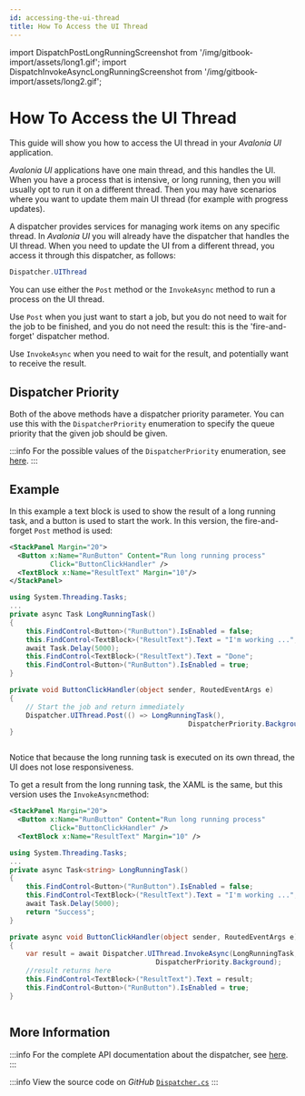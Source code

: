 ```yaml
---
id: accessing-the-ui-thread
title: How To Access the UI Thread
---
```


import DispatchPostLongRunningScreenshot from '/img/gitbook-import/assets/long1.gif';
import DispatchInvokeAsyncLongRunningScreenshot from '/img/gitbook-import/assets/long2.gif';

# How To Access the UI Thread

This guide will show you how to access the UI thread in your _Avalonia UI_ application.

_Avalonia UI_ applications have one main thread, and this handles the UI. When you have a process that is intensive, or long running, then you will usually opt to run it on a different thread. Then you may have scenarios where you want to update them main UI thread (for example with progress updates). 

A dispatcher provides services for managing work items on any specific thread. In _Avalonia UI_ you will already have the dispatcher that handles the UI thread. When you need to update the UI from a different thread, you access it through this dispatcher, as follows:

```csharp
Dispatcher.UIThread
```

You can use either the `Post` method or the `InvokeAsync` method to run a process on the UI thread.

Use `Post` when you just want to start a job, but you do not need to wait for the job to be finished, and you do not need the result: this is the 'fire-and-forget' dispatcher method.

Use `InvokeAsync` when you need to wait for the result, and potentially want to receive the result.

## Dispatcher Priority

Both of the above methods have a dispatcher priority parameter. You can use this with the `DispatcherPriority` enumeration to specify the queue priority that the given job should be given.

:::info
For the possible values of the `DispatcherPriority` enumeration, see [here](https://api-docs.avaloniaui.net/docs/T_Avalonia_Threading_DispatcherPriority#fields).
:::

## Example

In this example a text block is used to show the result of a long running task, and a button is used to start the work. In this version, the fire-and-forget `Post` method is used:

```xml title='XAML'
<StackPanel Margin="20">    
  <Button x:Name="RunButton" Content="Run long running process" 
          Click="ButtonClickHandler" />
  <TextBlock x:Name="ResultText" Margin="10"/>
</StackPanel>
```

```csharp title='Task C#'
using System.Threading.Tasks;
...
private async Task LongRunningTask()
{
    this.FindControl<Button>("RunButton").IsEnabled = false;
    this.FindControl<TextBlock>("ResultText").Text = "I'm working ...";
    await Task.Delay(5000);
    this.FindControl<TextBlock>("ResultText").Text = "Done";
    this.FindControl<Button>("RunButton").IsEnabled = true;
}
```

```csharp title='Post C#'
private void ButtonClickHandler(object sender, RoutedEventArgs e)
{
    // Start the job and return immediately
    Dispatcher.UIThread.Post(() => LongRunningTask(), 
                                            DispatcherPriority.Background);
}
```

<img src={DispatchPostLongRunningScreenshot} alt=""/>

Notice that because the long running task is executed on its own thread, the UI does not lose responsiveness.

To get a result from the long running task, the XAML is the same, but this version uses the `InvokeAsync`method:

```xml title='XAML'
<StackPanel Margin="20">    
  <Button x:Name="RunButton" Content="Run long running process" 
          Click="ButtonClickHandler" />
  <TextBlock x:Name="ResultText" Margin="10" />
```

```csharp title='Task C#'
using System.Threading.Tasks;
...
private async Task<string> LongRunningTask()
{
    this.FindControl<Button>("RunButton").IsEnabled = false;
    this.FindControl<TextBlock>("ResultText").Text = "I'm working ...";
    await Task.Delay(5000);    
    return "Success";
}
```

```csharp title='InvokeAsync C#'
private async void ButtonClickHandler(object sender, RoutedEventArgs e)
{
    var result = await Dispatcher.UIThread.InvokeAsync(LongRunningTask, 
                                    DispatcherPriority.Background);
    //result returns here
    this.FindControl<TextBlock>("ResultText").Text = result;
    this.FindControl<Button>("RunButton").IsEnabled = true;
}
```

<img src={DispatchInvokeAsyncLongRunningScreenshot} alt=""/>

## More Information

:::info
For the complete API documentation about the dispatcher, see [here](http://reference.avaloniaui.net/api/Avalonia.Threading/Dispatcher/).
:::

:::info
View the source code on _GitHub_ [`Dispatcher.cs`](https://github.com/AvaloniaUI/Avalonia/blob/master/src/Avalonia.Base/Threading/Dispatcher.cs)
:::
